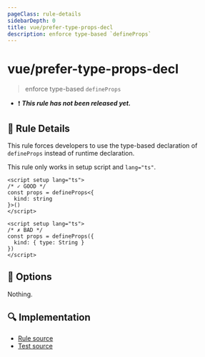 ```yaml
---
pageClass: rule-details
sidebarDepth: 0
title: vue/prefer-type-props-decl
description: enforce type-based `defineProps`
---
```


# vue/prefer-type-props-decl

> enforce type-based `defineProps`

- :exclamation: <badge text="This rule has not been released yet." vertical="middle" type="error"> **_This rule has not been released yet._** </badge>

## :book: Rule Details

This rule forces developers to use the type-based declaration of `defineProps` instead of runtime declaration.

This rule only works in setup script and `lang="ts"`.

<eslint-code-block :rules="{'vue/prefer-type-props-decl': ['error']}">

```vue
<script setup lang="ts">
/* ✓ GOOD */
const props = defineProps<{
  kind: string
}>()
</script>
```

</eslint-code-block>

<eslint-code-block :rules="{'vue/prefer-type-props-decl': ['error']}">

```vue
<script setup lang="ts">
/* ✗ BAD */
const props = defineProps({
  kind: { type: String }
})
</script>
```

</eslint-code-block>

## :wrench: Options

Nothing.

## :mag: Implementation

- [Rule source](https://github.com/vuejs/eslint-plugin-vue/blob/master/lib/rules/prefer-type-props-decl.js)
- [Test source](https://github.com/vuejs/eslint-plugin-vue/blob/master/tests/lib/rules/prefer-type-props-decl.js)
